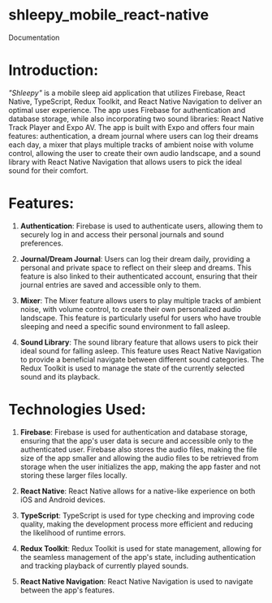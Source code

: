 # shleepy_mobile_react-native

Documentation

# Introduction:

_"Shleepy"_ is a mobile sleep aid application that utilizes Firebase, React Native, TypeScript, Redux Toolkit, and React Native Navigation to deliver an optimal user experience. The app uses Firebase for authentication and database storage, while also incorporating two sound libraries: React Native Track Player and Expo AV. The app is built with Expo and offers four main features: authentication, a dream journal where users can log their dreams each day, a mixer that plays multiple tracks of ambient noise with volume control, allowing the user to create their own audio landscape, and a sound library with React Native Navigation that allows users to pick the ideal sound for their comfort.

# Features:

1. **Authentication**: Firebase is used to authenticate users, allowing them to securely log in and access their personal journals and sound preferences.

2. **Journal/Dream Journal**: Users can log their dream daily, providing a personal and private space to reflect on their sleep and dreams. This feature is also linked to their authenticated account, ensuring that their journal entries are saved and accessible only to them.

3. **Mixer**: The Mixer feature allows users to play multiple tracks of ambient noise, with volume control, to create their own personalized audio landscape. This feature is particularly useful for users who have trouble sleeping and need a specific sound environment to fall asleep.

4. **Sound Library**: The sound library feature that allows users to pick their ideal sound for falling asleep. This feature uses React Native Navigation to provide a beneficial navigate between different sound categories. The Redux Toolkit is used to manage the state of the currently selected sound and its playback.

# Technologies Used:

1. **Firebase**: Firebase is used for authentication and database storage, ensuring that the app's user data is secure and accessible only to the authenticated user. Firebase also stores the audio files, making the file size of the app smaller and allowing the audio files to be retrieved from storage when the user initializes the app, making the app faster and not storing these larger files locally.

2. **React Native**: React Native allows for a native-like experience on both iOS and Android devices.

3. **TypeScript**: TypeScript is used for type checking and improving code quality, making the development process more efficient and reducing the likelihood of runtime errors.

4. **Redux Toolkit**: Redux Toolkit is used for state management, allowing for the seamless management of the app's state, including authentication and tracking playback of currently played sounds.

5. **React Native Navigation**: React Native Navigation is used to navigate between the app's features.

